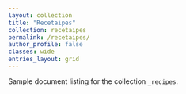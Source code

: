 ```yaml
---
layout: collection
title: "Recetaipes"
collection: recetaipes
permalink: /recetaipes/
author_profile: false
classes: wide
entries_layout: grid
---
```


Sample document listing for the collection `_recipes`.
<!--stackedit_data:
eyJoaXN0b3J5IjpbLTEzNDQ2MjEyNjNdfQ==
-->